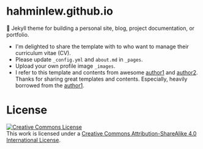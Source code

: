# hahminlew.github.io
:triangular_ruler: Jekyll theme for building a personal site, blog, project documentation, or portfolio.

- I'm delighted to share the template with to who want to manage their curriculum vitae (CV).
- Please update `_config.yml` and `about.md` in `_pages`. 
- Upload your own profile image `_images`.
- I refer to this template and contents from awesome [author1](https://joonhyung-park.github.io/) and [author2](https://keunhong.com/). Thanks for sharing great templates and contents. Especially, heavily borrowed from the [author1](https://joonhyung-park.github.io/).

# License
<a rel="license" href="http://creativecommons.org/licenses/by-sa/4.0/"><img alt="Creative Commons License" style="border-width:0" src="https://i.creativecommons.org/l/by-sa/4.0/88x31.png" /></a><br />This work is licensed under a <a rel="license" href="http://creativecommons.org/licenses/by-sa/4.0/">Creative Commons Attribution-ShareAlike 4.0 International License</a>.

